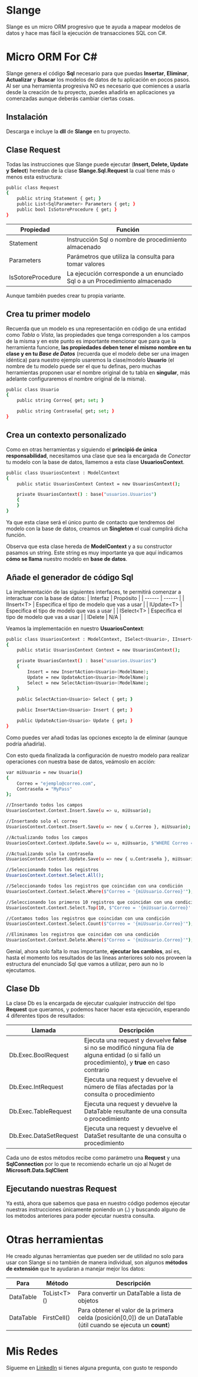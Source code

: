 # Slange

Slange es un micro ORM progresivo que te ayuda a mapear modelos de datos y hace mas fácil la ejecución de transacciones SQL con C#.


# Micro ORM For C#

Slange genera el código **Sql** necesario para que puedas **Insertar**, **Eliminar**, **Actualizar** y **Buscar** los modelos de datos de tu aplicación en pocos pasos.
Al ser una herramienta progresiva NO es necesario que comiences a usarla desde la creación de tu proyecto, puedes añadirla en aplicaciones ya comenzadas aunque deberás cambiar ciertas cosas.

## Instalación

Descarga e incluye la **dll** de **Slange** en tu proyecto.


## Clase Request
Todas las instrucciones que Slange puede ejecutar (**Insert, Delete, Update y Select**) heredan de la clase **Slange.Sql.Request** la cual tiene más o menos esta estructura:
```sh
public class Request
{
    public string Statement { get; }
    public List<SqlParameter> Parameters { get; }
    public bool IsSotoreProcedure { get; }
}
```
| Propiedad | Función|
| ------ | ------ |
| Statement | Instrucción Sql o nombre de procedimiento almacenado |
| Parameters | Parámetros que utiliza la consulta para tomar valores |
| IsSotoreProcedure| La ejecución corresponde a un enunciado Sql o a un Procedimiento almacenado |

Aunque también puedes crear tu propia variante.

## Crea tu primer modelo

Recuerda que un modelo es una representación en código de una entidad como *Tabla* o *Vista*, las propiedades que tenga corresponden a los campos de la misma y en este punto es importante mencionar que para que la herramienta funcione, **las propiedades deben tener el mismo nombre en tu clase y en tu *Base de Datos*** (recuerda que el modelo debe ser una imagen idéntica) para nuestro ejemplo usaremos la clase/modelo **Usuario** (el nombre de tu modelo puede ser el que tu definas, pero muchas herramientas proponen usar el nombre original de tu tabla en **singular**, más adelante configuraremos el nombre original de la misma).
```sh
public class Usuario
{
    public string Correo{ get; set; }

    public string Contraseña{ get; set; }
}
```

## Crea un contexto personalizado

Como en otras herramientas y siguiendo el **principió de única responsabilidad**, necesitamos una clase que sea la encargada de *Conectar* tu modelo con la base de datos, llamemos a esta clase **UsuariosContext**.
```sh
public class UsuariosContext : ModelContext
{
    public static UsuariosContext Context = new UsuariosContext();

    private UsuariosContext() : base("usuarios.Usuarios")
    {
    }
}
```
Ya que esta clase será el único punto de contacto que tendremos del modelo con la base de datos, creamos un **Singleton** el cual cumplirá dicha función.

Observa que esta clase hereda de **ModelContext** y a su constructor pasamos un string. Este string es muy importante ya que aquí indicamos **cómo se llama** nuestro modelo en **base de datos**.

## Añade el generador de código Sql
La implementación de las siguientes interfaces, te permitirá comenzar a interactuar con la base de datos:
| Interfaz | Propósito |
| ------ | ------ |
| IInsert\<T> | Especifica el tipo de modelo que vas a usar  |
| IUpdate\<T> | Especifica el tipo de modelo que vas a usar  |
| ISelect\<T> | Especifica el tipo de modelo que vas a usar  |
| IDelete | N/A  |

Veamos la implementación en nuestro **UsuariosContext**:
```sh
public class UsuariosContext : ModelContext, ISelect<Usuario>, IInsert<Usuario>, IUpdate<Usuario>
{
    public static UsuariosContext Context = new UsuariosContext();

    private UsuariosContext() : base("usuarios.Usuarios")
    {
        Insert = new InsertAction<Usuario>(ModelName);
        Update = new UpdateAction<Usuario>(ModelName);
        Select = new SelectAction<Usuario>(ModelName);
	}
	
    public SelectAction<Usuario> Select { get; }

    public InsertAction<Usuario> Insert { get; }

    public UpdateAction<Usuario> Update { get; }
}
```

Como puedes ver añadí todas las opciones excepto la de eliminar (aunque podría añadirla).

Con esto queda finalizada la configuración de nuestro modelo para realizar operaciones con nuestra base de datos, veámoslo en acción:

```sh
var miUsuario = new Usuario()
{
    Correo = "ejemplo@correo.com",
    Contraseña = "MyPass"
};

//Insertando todos los campos
UsuariosContext.Context.Insert.Save(u => u, miUsuario);

//Insertando solo el correo
UsuariosContext.Context.Insert.Save(u => new { u.Correo }, miUsuario);

//Actualizando todos los campos
UsuariosContext.Context.Update.Save(u => u, miUsuario, $"WHERE Correo = '{miUsuario.Correo}'");

//Actualizando solo la contraseña
UsuariosContext.Context.Update.Save(u => new { u.Contraseña }, miUsuario, $"WHERE Correo = '{miUsuario.Correo}'");

//Seleccionando todos los registros
UsuariosContext.Context.Select.All();

//Seleccionando todos los registros que coincidan con una condición
UsuariosContext.Context.Select.Where($"Correo = '{miUsuario.Correo}'");

//Seleccionando los primeros 10 registros que coincidan con una condición (observe que podemos incluir un "order by" en todos los tipos de Select)
UsuariosContext.Context.Select.Top(10, $"Correo = '{miUsuario.Correo}' order by Correo desc");

//Contamos todos los registros que coincidan con una condición
UsuariosContext.Context.Select.Count($"Correo = '{miUsuario.Correo}'");

//Eliminamos los registros que coincidan con una condición
UsuariosContext.Context.Delete.Where($"Correo = '{miUsuario.Correo}'");
```

Genial, ahora solo falta lo mas importante, **ejecutar los cambios**, así es, hasta el momento los resultados de las líneas anteriores solo nos proveen la estructura del enunciado Sql que vamos a utilizar, pero aun no lo ejecutamos. 

## Clase Db

La clase Db es la encargada de ejecutar cualquier instrucción del tipo **Request** que queramos, y podemos hacer hacer esta ejecución, esperando 4 diferentes tipos de resultados:

| Llamada| Descripción|
| ------ | ------ |
| Db.Exec.BoolRequest| Ejecuta una request y devuelve **false** si no se modificó ninguna fila de alguna entidad (o si falló un procedimiento), y **true** en caso contrario |
| Db.Exec.IntRequest| Ejecuta una request y devuelve el número de filas afectadas por la consulta o procedimiento |
| Db.Exec.TableRequest| Ejecuta una request y devuelve la DataTable resultante de una consulta o procedimiento |
| Db.Exec.DataSetRequest| Ejecuta una request y devuelve el DataSet resultante de una consulta o procedimiento|

Cada uno de estos métodos recibe como parámetro una **Request** y una **SqlConnection** por lo que te recomiendo echarle un ojo al Nuget de **Microsoft.Data.SqlClient**

## Ejecutando nuestras Request

Ya está, ahora que sabemos que pasa en nuestro código podemos ejecutar nuestras instrucciones únicamente poniendo un (**.**) y buscando alguno de los métodos anteriores para poder ejecutar nuestra consulta.


# Otras herramientas 

He creado algunas herramientas que pueden ser de utilidad no solo para usar con Slange si no también de manera individual, son algunos **métodos de extensión** que te ayudaran a manejar mejor los datos:

| Para | Método | Descripción |
| ------ | ------ | ------ |
| DataTable | ToList\<T>() | Para convertir un DataTable a lista de objetos |
| DataTable | FirstCell() | Para obtener el valor de la primera celda (posición[0,0]) de un DataTable (útil cuando se ejecuta un **count**) |

# Mis Redes
Sígueme en [LinkedIn](https://www.linkedin.com/in/melorojasluis/) si tienes alguna pregunta, con gusto te respondo

 